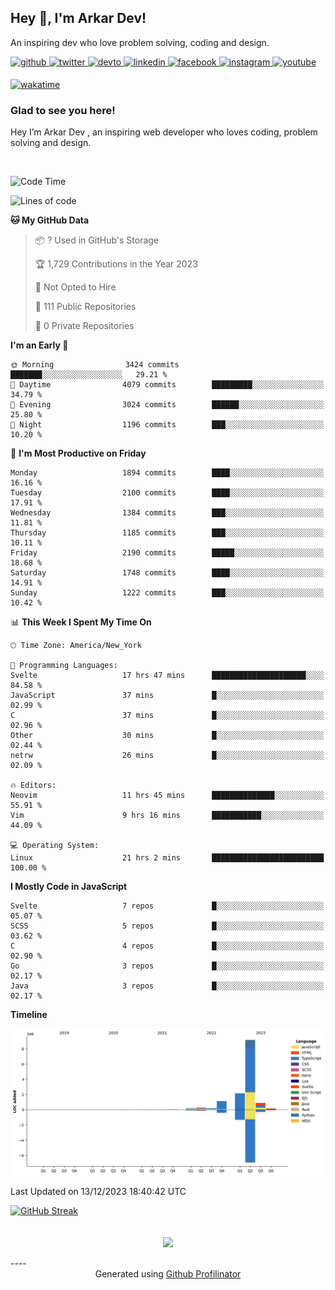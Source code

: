 ## Hey 👋, I'm Arkar Dev!  

An inspiring dev who love problem solving, coding and design.

<a href="https://github.com/Riley1101" target="_blank">
<img src=https://img.shields.io/badge/github-%2324292e.svg?&style=for-the-badge&logo=github&logoColor=white alt=github style="margin-bottom: 5px;" />
</a>
<a href="https://twitter.com/arkardev" target="_blank">
<img src=https://img.shields.io/badge/twitter-%2300acee.svg?&style=for-the-badge&logo=twitter&logoColor=white alt=twitter style="margin-bottom: 5px;" />
</a>
<a href="https://dev.to/riley1101" target="_blank">
<img src=https://img.shields.io/badge/dev.to-%2308090A.svg?&style=for-the-badge&logo=dev.to&logoColor=white alt=devto style="margin-bottom: 5px;" />
</a>
<a href="https://linkedin.com/in/arkar-kaung-myat" target="_blank">
<img src=https://img.shields.io/badge/linkedin-%231E77B5.svg?&style=for-the-badge&logo=linkedin&logoColor=white alt=linkedin style="margin-bottom: 5px;" />
</a>
<a href="https://www.facebook.com/riley.eileen.75" target="_blank">
<img src=https://img.shields.io/badge/facebook-%232E87FB.svg?&style=for-the-badge&logo=facebook&logoColor=white alt=facebook style="margin-bottom: 5px;" />
</a>
<a href="https://instagram.com/rileys1101" target="_blank">
<img src=https://img.shields.io/badge/instagram-%23000000.svg?&style=for-the-badge&logo=instagram&logoColor=white alt=instagram style="margin-bottom: 5px;" />
</a>
<a href="https://www.youtube.com/channel/UC_RfEQCC3gL2AzsFFAABikg" target="_blank">
<img src=https://img.shields.io/badge/youtube-%23EE4831.svg?&style=for-the-badge&logo=youtube&logoColor=white alt=youtube style="margin-bottom: 5px;" />
</a>  
  
[![wakatime](https://wakatime.com/badge/user/cf23b6e3-75f8-4c04-b0e3-273191c8d2ec.svg)](https://wakatime.com/@cf23b6e3-75f8-4c04-b0e3-273191c8d2ec)


### Glad to see you here!  
Hey I’m Arkar Dev , an inspiring web developer who loves coding, problem solving and design.

<br/>

<!--START_SECTION:waka-->
![Code Time](http://img.shields.io/badge/Code%20Time-791%20hrs%2044%20mins-blue)

![Lines of code](https://img.shields.io/badge/From%20Hello%20World%20I%27ve%20Written-14.4%20million%20lines%20of%20code-blue)

**🐱 My GitHub Data** 

> 📦 ? Used in GitHub's Storage 
 > 
> 🏆 1,729 Contributions in the Year 2023
 > 
> 🚫 Not Opted to Hire
 > 
> 📜 111 Public Repositories 
 > 
> 🔑 0 Private Repositories 
 > 
**I'm an Early 🐤** 

```text
🌞 Morning                3424 commits        ███████░░░░░░░░░░░░░░░░░░   29.21 % 
🌆 Daytime                4079 commits        █████████░░░░░░░░░░░░░░░░   34.79 % 
🌃 Evening                3024 commits        ██████░░░░░░░░░░░░░░░░░░░   25.80 % 
🌙 Night                  1196 commits        ███░░░░░░░░░░░░░░░░░░░░░░   10.20 % 
```
📅 **I'm Most Productive on Friday** 

```text
Monday                   1894 commits        ████░░░░░░░░░░░░░░░░░░░░░   16.16 % 
Tuesday                  2100 commits        ████░░░░░░░░░░░░░░░░░░░░░   17.91 % 
Wednesday                1384 commits        ███░░░░░░░░░░░░░░░░░░░░░░   11.81 % 
Thursday                 1185 commits        ███░░░░░░░░░░░░░░░░░░░░░░   10.11 % 
Friday                   2190 commits        █████░░░░░░░░░░░░░░░░░░░░   18.68 % 
Saturday                 1748 commits        ████░░░░░░░░░░░░░░░░░░░░░   14.91 % 
Sunday                   1222 commits        ███░░░░░░░░░░░░░░░░░░░░░░   10.42 % 
```


📊 **This Week I Spent My Time On** 

```text
🕑︎ Time Zone: America/New_York

💬 Programming Languages: 
Svelte                   17 hrs 47 mins      █████████████████████░░░░   84.58 % 
JavaScript               37 mins             █░░░░░░░░░░░░░░░░░░░░░░░░   02.99 % 
C                        37 mins             █░░░░░░░░░░░░░░░░░░░░░░░░   02.96 % 
Other                    30 mins             █░░░░░░░░░░░░░░░░░░░░░░░░   02.44 % 
netrw                    26 mins             █░░░░░░░░░░░░░░░░░░░░░░░░   02.09 % 

🔥 Editors: 
Neovim                   11 hrs 45 mins      ██████████████░░░░░░░░░░░   55.91 % 
Vim                      9 hrs 16 mins       ███████████░░░░░░░░░░░░░░   44.09 % 

💻 Operating System: 
Linux                    21 hrs 2 mins       █████████████████████████   100.00 % 
```

**I Mostly Code in JavaScript** 

```text
Svelte                   7 repos             █░░░░░░░░░░░░░░░░░░░░░░░░   05.07 % 
SCSS                     5 repos             █░░░░░░░░░░░░░░░░░░░░░░░░   03.62 % 
C                        4 repos             █░░░░░░░░░░░░░░░░░░░░░░░░   02.90 % 
Go                       3 repos             █░░░░░░░░░░░░░░░░░░░░░░░░   02.17 % 
Java                     3 repos             █░░░░░░░░░░░░░░░░░░░░░░░░   02.17 % 
```



**Timeline**

![Lines of Code chart](https://raw.githubusercontent.com/Riley1101/Riley1101/main/assets/bar_graph.png)


 Last Updated on 13/12/2023 18:40:42 UTC
<!--END_SECTION:waka-->

[![GitHub Streak](https://streak-stats.demolab.com?user=Riley1101)](https://git.io/streak-stats)
  
<br/>  
<div align="center">
<img src="https://komarev.com/ghpvc/?username=Riley1101&&style=flat-square" align="center" />
</div>  
<br/>  
----
<div align="center">Generated using <a href="https://profilinator.rishav.dev/" target="_blank">Github Profilinator</a></div>

